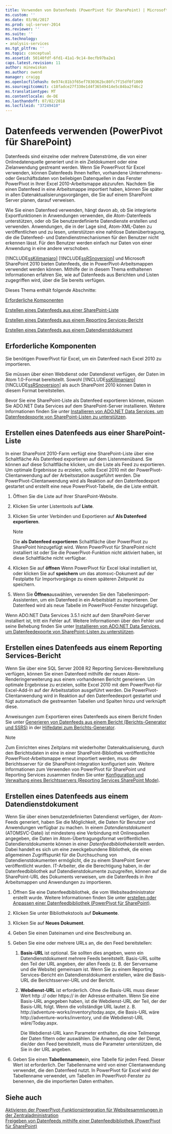 ```yaml
---
title: Verwenden von Datenfeeds (PowerPivot für SharePoint) | Microsoft-Dokumentation
ms.custom: ''
ms.date: 03/06/2017
ms.prod: sql-server-2014
ms.reviewer: ''
ms.suite: ''
ms.technology:
- analysis-services
ms.tgt_pltfrm: ''
ms.topic: conceptual
ms.assetid: 50140fdf-6fd1-41a1-9c14-8ecfb97ba2e1
caps.latest.revision: 11
author: minewiskan
ms.author: owend
manager: craigg
ms.openlocfilehash: 0e974c81b3f65ef7830362bc80fc7f15df0f1009
ms.sourcegitcommit: c18fadce27f330e1d4f36549414e5c84ba2f46c2
ms.translationtype: MT
ms.contentlocale: de-DE
ms.lasthandoff: 07/02/2018
ms.locfileid: "37249410"
---
```

# <a name="use-data-feeds-powerpivot-for-sharepoint"></a>Datenfeeds verwenden (PowerPivot für SharePoint)
  Datenfeeds sind einzelne oder mehrere Datenströme, die von einer Onlinedatenquelle generiert und in ein Zieldokument oder eine Zielanwendung gestreamt werden. Wenn Sie PowerPivot für Excel verwenden, können Datenfeeds Ihnen helfen, vorhandene Unternehmens- oder Geschäftsdaten von beliebigen Datenquellen in das Fenster PowerPivot in Ihrer Excel 2010-Arbeitsmappe abzurufen. Nachdem Sie einen Datenfeed in eine Arbeitsmappe importiert haben, können Sie später in allen Datenaktualisierungsvorgängen, die Sie auf einem SharePoint Server planen, darauf verweisen.  
  
 Wie Sie einen Datenfeed verwenden, hängt davon ab, ob Sie integrierte Exportfunktionen in Anwendungen verwenden, die Atom-Datenfeeds unterstützen, oder ob Sie benutzerdefinierte Datendienste erstellen und verwenden. Anwendungen, die in der Lage sind, Atom-XML-Daten zu veröffentlichen und zu lesen, unterstützen eine nahtlose Datenübertragung, die die Datenfeed- und Datendienstmechanismen für den Benutzer nicht erkennen lässt. Für den Benutzer werden einfach nur Daten von einer Anwendung in eine andere verschoben.  
  
 [!INCLUDE[ssKilimanjaro](../../includes/sskilimanjaro-md.md)] [!INCLUDE[ssRSnoversion](../../includes/ssrsnoversion-md.md)] und Microsoft SharePoint 2010 bieten Datenfeeds, die in PowerPivot-Arbeitsmappen verwendet werden können. Mithilfe der in diesem Thema enthaltenen Informationen erfahren Sie, wie auf Datenfeeds aus Berichten und Listen zugegriffen wird, über die Sie bereits verfügen.  
  
 Dieses Thema enthält folgende Abschnitte:  
  
 [Erforderliche Komponenten](#prereq)  
  
 [Erstellen eines Datenfeeds aus einer SharePoint-Liste](#sharepointlist)  
  
 [Erstellen eines Datenfeeds aus einem Reporting Services-Bericht](#rsreport)  
  
 [Erstellen eines Datenfeeds aus einem Datendienstdokument](#dsdoc)  
  
##  <a name="prereq"></a> Erforderliche Komponenten  
 Sie benötigen PowerPivot für Excel, um ein Datenfeed nach Excel 2010 zu importieren.  
  
 Sie müssen über einen Webdienst oder Datendienst verfügen, der Daten im Atom 1.0-Format bereitstellt. Sowohl [!INCLUDE[ssKilimanjaro](../../includes/sskilimanjaro-md.md)] [!INCLUDE[ssRSnoversion](../../includes/ssrsnoversion-md.md)] als auch SharePoint 2010 können Daten in diesem Format bereitstellen.  
  
 Bevor Sie eine SharePoint-Liste als Datenfeed exportieren können, müssen Sie ADO.NET Data Services auf dem SharePoint-Server installieren. Weitere Informationen finden Sie unter [Installieren von ADO.NET Data Services, um Datenfeedexporte von SharePoint-Listen zu unterstützen](../../sql-server/install/install-ado-net-data-services-to-support-data-feed-exports-of-sharepoint-lists.md).  
  
##  <a name="sharepointlist"></a> Erstellen eines Datenfeeds aus einer SharePoint-Liste  
 In einer SharePoint 2010-Farm verfügt eine SharePoint-Liste über eine Schaltfläche Als Datenfeed exportieren auf dem Listenmenüband. Sie können auf diese Schaltfläche klicken, um die Liste als Feed zu exportieren. Um optimale Ergebnisse zu erzielen, sollte Excel 2010 mit der PowerPivot-Clientanwendung auf der Arbeitsstation ausgeführt werden. Die PowerPivot-Clientanwendung wird als Reaktion auf den Datenfeedexport gestartet und erstellt eine neue PowerPivot-Tabelle, die die Liste enthält.  
  
1.  Öffnen Sie die Liste auf Ihrer SharePoint-Website.  
  
2.  Klicken Sie unter Listentools auf **Liste**.  
  
3.  Klicken Sie unter Verbinden und Exportieren auf **Als Datenfeed exportieren**.  
  
    > [!NOTE]  
    >  Die **als Datenfeed exportieren** Schaltfläche über PowerPivot zu SharePoint hinzugefügt wird. Wenn PowerPivot für SharePoint nicht installiert ist oder Sie die PowerPivot-Funktion nicht aktiviert haben, ist diese Schaltfläche nicht verfügbar.  
  
4.  Klicken Sie auf **öffnen** Wenn PowerPivot für Excel lokal installiert ist, oder klicken Sie auf **speichern** um das atomsvc-Dokument auf der Festplatte für Importvorgänge zu einem späteren Zeitpunkt zu speichern.  
  
5.  Wenn Sie **Öffnen**auswählen, verwenden Sie den Tabellenimport-Assistenten, um ein Datenfeed in ein Arbeitsblatt zu importieren. Der Datenfeed wird als neue Tabelle im PowerPivot-Fenster hinzugefügt.  
  
 Wenn ADO.NET Data Services 3.5.1 nicht auf dem SharePoint-Server installiert ist, tritt ein Fehler auf. Weitere Informationen über den Fehler und seine Behebung finden Sie unter [Installieren von ADO.NET Data Services, um Datenfeedexporte von SharePoint-Listen zu unterstützen](../../sql-server/install/install-ado-net-data-services-to-support-data-feed-exports-of-sharepoint-lists.md).  
  
##  <a name="rsreport"></a> Erstellen eines Datenfeeds aus einem Reporting Services-Bericht  
 Wenn Sie über eine SQL Server 2008 R2 Reporting Services-Bereitstellung verfügen, können Sie einen Datenfeed mithilfe der neuen Atom-Renderingerweiterung aus einem vorhandenen Bericht generieren. Um optimale Ergebnisse zu erzielen, sollte Excel 2010 mit dem PowerPivot-für Excel-Add-In auf der Arbeitsstation ausgeführt werden. Die PowerPivot-Clientanwendung wird in Reaktion auf den Datenfeedexport gestartet und fügt automatisch die gestreamten Tabellen und Spalten hinzu und verknüpft diese.  
  
 Anweisungen zum Exportieren eines Datenfeeds aus einem Bericht finden Sie unter [Generieren von Datenfeeds aus einem Bericht &#40;Berichts-Generator und SSRS&#41;](../../reporting-services/report-builder/generate-data-feeds-from-a-report-report-builder-and-ssrs.md) in der [Hilfedatei zum Berichts-Generator](http://go.microsoft.com/fwlink/?LinkId=154494).  
  
> [!NOTE]  
>  Zum Einrichten eines Zeitplans mit wiederholter Datenaktualisierung, durch den Berichtsdaten in eine in einer SharePoint-Bibliothek veröffentlichte PowerPivot-Arbeitsmappe erneut importiert werden, muss der Berichtsserver für die SharePoint-Integration konfiguriert sein. Weitere Informationen zum Verwenden von PowerPivot für SharePoint und Reporting Services zusammen finden Sie unter [Konfiguration und Verwaltung eines Berichtsservers &#40;Reporting Services SharePoint Mode&#41;](../../reporting-services/configure-administer-report-server-reporting-services-sharepoint-mode.md).  
  
##  <a name="dsdoc"></a> Erstellen eines Datenfeeds aus einem Datendienstdokument  
 Wenn Sie über einen benutzerdefinierten Datendienst verfügen, der Atom-Feeds generiert, haben Sie die Möglichkeit, die Daten für Benutzer und Anwendungen verfügbar zu machen. In einem *Datendienstdokument* (ATOMSVC-Datei) ist mindestens eine Verbindung mit Onlinequellen angegeben, die Daten im Atom-Übertragungsformat veröffentlichen. Datendienstdokumente können in einer *Datenfeedbibliothek*erstellt werden. Dabei handelt es sich um eine zweckgebundene Bibliothek, die einen allgemeinen Zugriffspunkt für die Durchsuchung von Datendienstdokumenten ermöglicht, die zu einem SharePoint Server veröffentlicht wurden. IT-Arbeiter, die die Berechtigung haben, in der Datenfeedbibliothek auf Datendienstdokumente zuzugreifen, können auf die SharePoint-URL des Dokuments verweisen, um die Datenfeeds in ihre Arbeitsmappen und Anwendungen zu importieren.  
  
1.  Öffnen Sie eine Datenfeedbibliothek, die vom Websiteadministrator erstellt wurde. Weitere Informationen finden Sie unter [erstellen oder Anpassen einer Datenfeedbibliothek &#40;PowerPivot für SharePoint&#41;](create-or-customize-a-data-feed-library-power-pivot-for-sharepoint.md).  
  
2.  Klicken Sie unter Bibliothekstools auf **Dokumente**.  
  
3.  Klicken Sie auf **Neues Dokument**.  
  
4.  Geben Sie einen Dateinamen und eine Beschreibung an.  
  
5.  Geben Sie eine oder mehrere URLs an, die den Feed bereitstellen:  
  
    1.  **Basis-URL** ist optional. Sie sollten dies angeben, wenn ein Datendienstdokument mehrere Feeds bereitstellt. Basis-URL sollte den Teil der URL angeben, der allen Feeds (z. B. der Servername und die Website) gemeinsam ist. Wenn Sie zu einem Reporting Services-Bericht ein Datendienstdokument erstellen, wäre die Basis-URL die Berichtsserver-URL und der Bericht.  
  
    2.  **Webdienst-URL** ist erforderlich. Ohne die Basis-URL muss dieser Wert http :// oder https:// in der Adresse enthalten. Wenn Sie eine Basis-URL angegeben haben, ist die Webdienst-URL der Teil, der der Basis-URL folgt. Wenn die vollständige URL lautet z. B. http://adventure-works/inventory/today.aspx, die Basis-URL wäre http://adventure-works/inventory, und die Webdienst-URL wäre/Today.aspx.  
  
         Die Webdienst-URL kann Parameter enthalten, die eine Teilmenge der Daten filtern oder auswählen. Die Anwendung oder der Dienst, die/der den Feed bereitstellt, muss die Parameter unterstützen, die Sie in der URL angeben.  
  
6.  Geben Sie einen **Tabellennamen**ein, eine Tabelle für jeden Feed. Dieser Wert ist erforderlich. Der Tabellenname wird von einer Clientanwendung verwendet, die den Datenfeed nutzt. In PowerPivot für Excel wird der Tabellenname verwendet, um Tabellen im PowerPivot-Fenster zu benennen, die die importierten Daten enthalten.  
  
## <a name="see-also"></a>Siehe auch  
 [Aktivieren der PowerPivot-Funktionsintegration für Websitesammlungen in der Zentraladministration](activate-power-pivot-integration-for-site-collections-in-ca.md)   
 [Freigeben von Datenfeeds mithilfe einer Datenfeedbibliothek &#40;PowerPivot für SharePoint&#41;](share-data-feeds-using-a-data-feed-library-power-pivot-for-sharepoint.md)  
  
  
